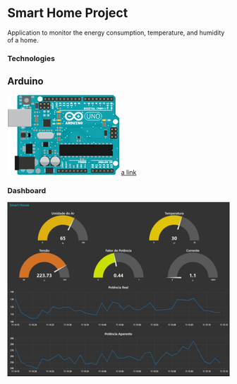 # Smart Home Project
Application to monitor the energy consumption, temperature, and humidity of a home.

### Technologies

## Arduino
![alt text](/Figures/arduino.png)
[a link](https://www.arduino.cc/)

### Dashboard

![alt text](/Figures/dashboard.png)
